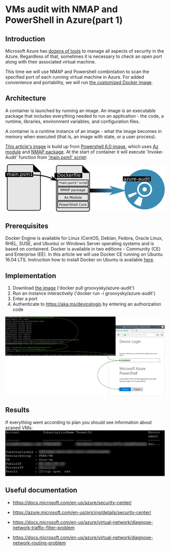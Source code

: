 # VMs audit with NMAP and PowerShell in Azure(part 1)

## Introduction
Microsoft Azure has [dozens of tools](https://docs.microsoft.com/en-us/azure/security/azure-security-services-technologies
) to manage all aspects of security in the Azure. Regardless of that, sometimes it is necessary to check an open port along with their associated virtual machine. 

This time we will use NMAP and Powershell combintation to scan the specified port of each running virtual machine in Azure. For added convenience and portability, we will run [the customized Docker image](https://hub.docker.com/r/groovysky/azure-audit).

## Architecture

A container is launched by running an image. An image is an executable package that includes everything needed to run an application - the code, a runtime, libraries, environment variables, and configuration files.

A container is a runtime instance of an image - what the image becomes in memory when executed (that is, an image with state, or a user process). 

[This article's image](https://hub.docker.com/r/groovysky/azure-audit) is build up from [Powershell 6.0 image](https://blogs.msdn.microsoft.com/powershell/2018/01/10/powershell-core-6-0-generally-available-ga-and-supported/), which uses [Az module](https://docs.microsoft.com/en-us/powershell/azure/new-azureps-module-az?view=azps-1.2.0) and [NMAP package](https://nmap.org/). At the start of container it will execute 'Invoke-Audit' function from ['main.psm1' script](https://raw.githubusercontent.com/groovy-sky/docker/master/azure-audit/main.psm1):

![](/images/docker/docker_image.png)

## Prerequisites
Docker Engine is available for Linux (CentOS, Debian, Fedora, Oracle Linux, RHEL, SUSE, and Ubuntu) or Windows Server operating systems and is based on containerd. Docker is available in two editions - Community (CE) and Enterprise (EE). In this article we will use Docker CE running on Ubuntu 16.04 LTS. Instruction how to install Docker on Ubuntu is available [here](https://docs.docker.com/install/linux/docker-ce/ubuntu/).

## Implementation
1. Download [the image](https://hub.docker.com/r/groovysky/azure-audit) ('docker pull groovysky/azure-audit')
1. Run an instance interactively ('docker run -i groovysky/azure-audit')
1. Enter a port
1. Authenticate to https://aka.ms/devicelogin by entering an authorization code

![](/images/docker/first_run.png)

## Results
If everything went according to plan you should see information about scaned VMs:
![](/images/docker/run_results.png)

## Useful documentation

* https://docs.microsoft.com/en-us/azure/security-center/

* https://azure.microsoft.com/en-us/pricing/details/security-center/

* https://docs.microsoft.com/en-us/azure/virtual-network/diagnose-network-traffic-filter-problem

* https://docs.microsoft.com/en-us/azure/virtual-network/diagnose-network-routing-problem

